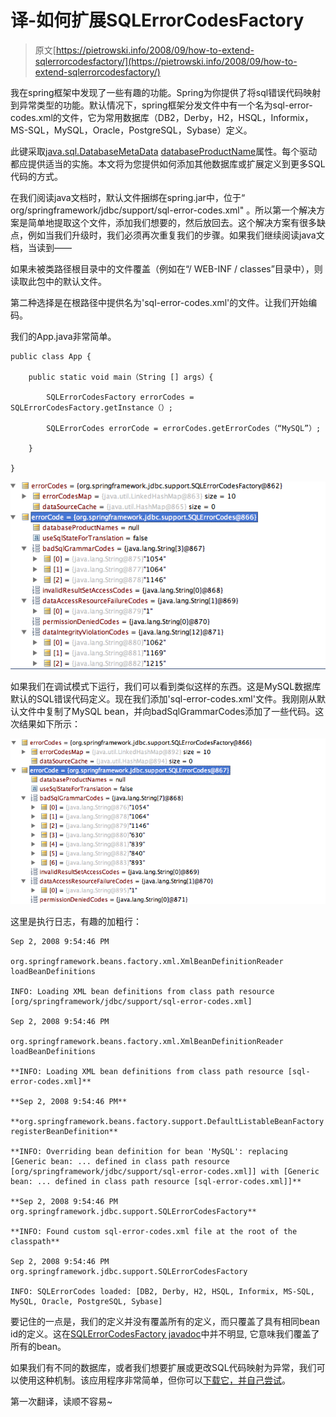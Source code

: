 # 译-如何扩展SQLErrorCodesFactory
> 原文[https://pietrowski.info/2008/09/how-to-extend-sqlerrorcodesfactory/](https://pietrowski.info/2008/09/how-to-extend-sqlerrorcodesfactory/)

我在spring框架中发现了一些有趣的功能。Spring为你提供了将sql错误代码映射到异常类型的功能。默认情况下，spring框架分发文件中有一个名为sql-error-codes.xml的文件，它为常用数据库（DB2，Derby，H2，HSQL，Informix，MS-SQL，MySQL，Oracle，PostgreSQL，Sybase）定义。

此键采取[java.sql.DatabaseMetaData](https://docs.oracle.com/javase/6/docs/api/java/sql/DatabaseMetaData.html) [databaseProductName](https://docs.oracle.com/javase/6/docs/api/java/sql/DatabaseMetaData.html#getDatabaseProductName())属性。每个驱动都应提供适当的实施。本文将为您提供如何添加其他数据库或扩展定义到更多SQL代码的方式。

在我们阅读java文档时，默认文件捆绑在spring.jar中，位于“ org/springframework/jdbc/support/sql-error-codes.xml" 。所以第一个解决方案是简单地提取这个文件，添加我们想要的，然后放回去。这个解决方案有很多缺点，例如当我们升级时，我们必须再次重复我们的步骤。如果我们继续阅读java文档，当读到——

如果未被类路径根目录中的文件覆盖（例如在“/ WEB-INF / classes”目录中），则读取此包中的默认文件。

第二种选择是在根路径中提供名为'sql-error-codes.xml'的文件。让我们开始编码。

我们的App.java非常简单。

    public class App { 

        public static void main（String [] args）{ 

            SQLErrorCodesFactory errorCodes = SQLErrorCodesFactory.getInstance（）; 

            SQLErrorCodes errorCode = errorCodes.getErrorCodes（“MySQL”）; 

        } 

    }


![](/img/fy1.png)


如果我们在调试模式下运行，我们可以看到类似这样的东西。这是MySQL数据库默认的SQL错误代码定义。现在我们添加'sql-error-codes.xml'文件。我刚刚从默认文件中复制了MySQL bean，并向badSqlGrammarCodes添加了一些代码。这次结果如下所示：

![](/img/fy2.png)

这里是执行日志，有趣的加粗行：
```
Sep 2, 2008 9:54:46 PM 

org.springframework.beans.factory.xml.XmlBeanDefinitionReader loadBeanDefinitions

INFO: Loading XML bean definitions from class path resource [org/springframework/jdbc/support/sql-error-codes.xml]

Sep 2, 2008 9:54:46 PM 

org.springframework.beans.factory.xml.XmlBeanDefinitionReader loadBeanDefinitions

**INFO: Loading XML bean definitions from class path resource [sql-error-codes.xml]**

**Sep 2, 2008 9:54:46 PM**

**org.springframework.beans.factory.support.DefaultListableBeanFactory registerBeanDefinition**

**INFO: Overriding bean definition for bean 'MySQL': replacing [Generic bean: ... defined in class path resource [org/springframework/jdbc/support/sql-error-codes.xml]] with [Generic bean: ... defined in class path resource [sql-error-codes.xml]]**

**Sep 2, 2008 9:54:46 PM org.springframework.jdbc.support.SQLErrorCodesFactory**

**INFO: Found custom sql-error-codes.xml file at the root of the classpath**

Sep 2, 2008 9:54:46 PM org.springframework.jdbc.support.SQLErrorCodesFactory 

INFO: SQLErrorCodes loaded: [DB2, Derby, H2, HSQL, Informix, MS-SQL, MySQL, Oracle, PostgreSQL, Sybase]
```
要记住的一点是，我们的定义并没有覆盖所有的定义，而只覆盖了具有相同bean id的定义。这在[SQLErrorCodesFactory javadoc](https://docs.spring.io/spring/docs/2.5.x/javadoc-api/org/springframework/jdbc/support/SQLErrorCodesFactory.html)中并不明显, 它意味我们覆盖了所有的bean。

如果我们有不同的数据库，或者我们想要扩展或更改SQL代码映射为异常，我们可以使用这种机制。该应用程序非常简单，但你可以[下载它，并自己尝试](http://pietrowski.info/wp-content/uploads/2008/09/sqlerrorcode.tgz)。

第一次翻译，读顺不容易~

